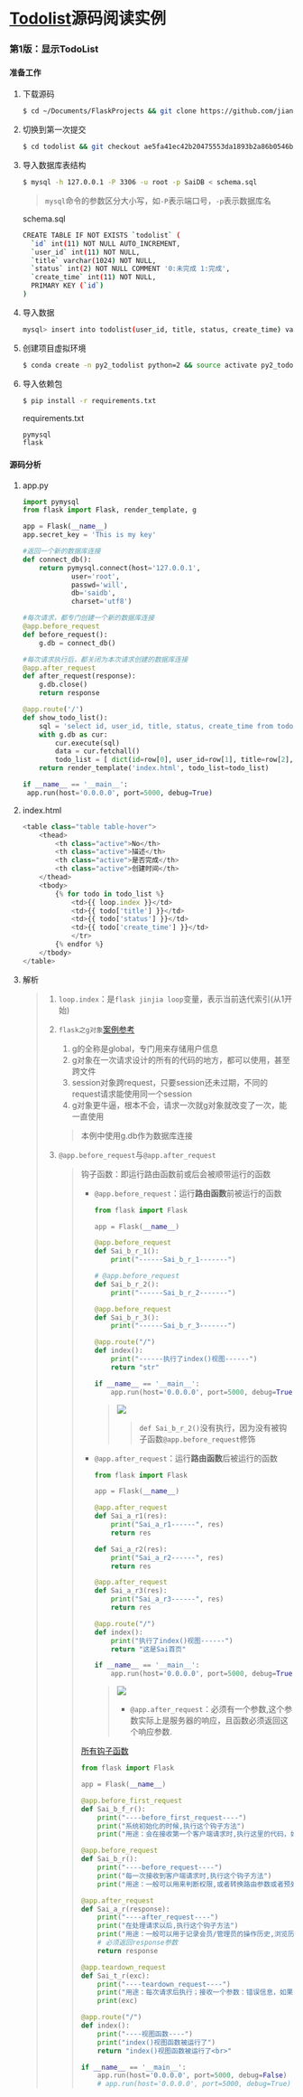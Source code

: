 # [Todolist](https://github.com/jiangsai0502/todolist)源码阅读实例

### 第1版：显示TodoList

#### 准备工作

1. 下载源码

   ```bash
   $ cd ~/Documents/FlaskProjects && git clone https://github.com/jiangsai0502/todolist.git
   ```

2. 切换到第一次提交

   ```bash
   $ cd todolist && git checkout ae5fa41ec42b20475553da1893b2a86b0546bd35
   ```

3. 导入数据库表结构

   ```bash
   $ mysql -h 127.0.0.1 -P 3306 -u root -p SaiDB < schema.sql
   ```

   > `mysql`命令的参数区分大小写，如`-P`表示端口号，`-p`表示数据库名

   schema.sql

   ```bash
   CREATE TABLE IF NOT EXISTS `todolist` (
     `id` int(11) NOT NULL AUTO_INCREMENT,
     `user_id` int(11) NOT NULL,
     `title` varchar(1024) NOT NULL,
     `status` int(2) NOT NULL COMMENT '0:未完成 1:完成',
     `create_time` int(11) NOT NULL,
     PRIMARY KEY (`id`)
   )
   ```

4. 导入数据

   ```bash
   mysql> insert into todolist(user_id, title, status, create_time) values(1, '习近平五谈稳中求进 织密扎牢民生保障网', '1', 1482214350), (1, '特朗普获超270张选举人票将入主白 宫', '0', 1482214350);
   ```

5. 创建项目虚拟环境

   ```bash
   $ conda create -n py2_todolist python=2 && source activate py2_todolist
   ```

6. 导入依赖包

   ```bash
   $ pip install -r requirements.txt
   ```

   requirements.txt

   ```bash
   pymysql
   flask
   ```

#### 源码分析

1. app.py

   ```python
   import pymysql
   from flask import Flask, render_template, g
   
   app = Flask(__name__)
   app.secret_key = 'This is my key'
   
   #返回一个新的数据库连接
   def connect_db():
       return pymysql.connect(host='127.0.0.1',
               user='root',
               passwd='will',
               db='saidb',
               charset='utf8')
   
   #每次请求，都专门创建一个新的数据库连接
   @app.before_request
   def before_request():
       g.db = connect_db()
   
   #每次请求执行后，都关闭为本次请求创建的数据库连接
   @app.after_request
   def after_request(response):
       g.db.close()
       return response
   
   @app.route('/')
   def show_todo_list():
       sql = 'select id, user_id, title, status, create_time from todolist'
       with g.db as cur:
           cur.execute(sql)
           data = cur.fetchall()
           todo_list = [ dict(id=row[0], user_id=row[1], title=row[2], status=bool(row[3]), create_time=row[4]) for row in data]
       return render_template('index.html', todo_list=todo_list)
   
   if __name__ == '__main__':
   	app.run(host='0.0.0.0', port=5000, debug=True)
   ```

2. index.html

   ```js
   <table class="table table-hover">
       <thead>
           <th class="active">No</th>
           <th class="active">描述</th>
           <th class="active">是否完成</th>
           <th class="active">创建时间</th>
       </thead>
       <tbody>
           {% for todo in todo_list %}
               <td>{{ loop.index }}</td>
               <td>{{ todo['title'] }}</td>
               <td>{{ todo['status'] }}</td>
               <td>{{ todo['create_time'] }}</td>
               </tr>
           {% endfor %}
       </tbody>
   </table>
   ```

3. 解析

   > 1. `loop.index`：是`flask jinjia loop`变量，表示当前迭代索引(从1开始)
   >
   > 2. `flask之g对象`[案例参考](https://www.jianshu.com/p/d4385c637d95)
   >
   >    1. g的全称是global，专门用来存储用户信息
   >    2. g对象在一次请求设计的所有的代码的地方，都可以使用，甚至跨文件
   >    3. session对象跨request，只要session还未过期，不同的request请求能使用同一个session
   >    4. g对象更牛逼，根本不会，请求一次就g对象就改变了一次，能一直使用
   >
   >    > 本例中使用g.db作为数据库连接
   >
   > 3. `@app.before_request`与`@app.after_request`
   >
   >    > 钩子函数：即运行路由函数前或后会被顺带运行的函数
   >    >
   >    > * `@app.before_request`：运行**路由函数**前被运行的函数
   >    >
   >    >   ```python
   >    >   from flask import Flask
   >    >   
   >    >   app = Flask(__name__)
   >    >   
   >    >   @app.before_request
   >    >   def Sai_b_r_1():
   >    >       print("------Sai_b_r_1-------")
   >    >   
   >    >   # @app.before_request
   >    >   def Sai_b_r_2():
   >    >       print("------Sai_b_r_2-------")
   >    >   
   >    >   @app.before_request
   >    >   def Sai_b_r_3():
   >    >       print("------Sai_b_r_3-------")
   >    >   
   >    >   @app.route("/")
   >    >   def index():
   >    >       print("------执行了index()视图------")
   >    >       return "str"
   >    >   
   >    >   if __name__ == '__main__':
   >    >       app.run(host='0.0.0.0', port=5000, debug=True)
   >    >   ```
   >    >
   >    >   > ![](https://gitee.com/jiangsai0502/PicBedRepo/raw/master/img/20200428210947.png)
   >    >   >
   >    >   > > `def Sai_b_r_2()`没有执行，因为没有被钩子函数`@app.before_request`修饰
   >    >
   >    > * `@app.after_request`：运行**路由函数**后被运行的函数
   >    >
   >    >   ```python
   >    >   from flask import Flask
   >    >   
   >    >   app = Flask(__name__)
   >    >   
   >    >   @app.after_request
   >    >   def Sai_a_r1(res):
   >    >       print("Sai_a_r1------", res)
   >    >       return res
   >    >   
   >    >   def Sai_a_r2(res):
   >    >       print("Sai_a_r2------", res)
   >    >       return res
   >    >   
   >    >   @app.after_request
   >    >   def Sai_a_r3(res):
   >    >       print("Sai_a_r3------", res)
   >    >       return res
   >    >   
   >    >   @app.route("/")
   >    >   def index():
   >    >       print("执行了index()视图------")
   >    >       return "这是Sai首页"
   >    >   
   >    >   if __name__ == '__main__':
   >    >       app.run(host='0.0.0.0', port=5000, debug=True)
   >    >   ```
   >    >
   >    >   > ![](https://gitee.com/jiangsai0502/PicBedRepo/raw/master/img/20200428210702.png)
   >    >   >
   >    >   > * `@app.after_request`：必须有一个参数,这个参数实际上是服务器的响应，且函数必须返回这个响应参数.
   >    >
   >    > [所有钩子函数](https://www.jianshu.com/p/971e80c0c8f1)
   >    >
   >    > ```python
   >    > from flask import Flask
   >    > 
   >    > app = Flask(__name__)
   >    > 
   >    > @app.before_first_request
   >    > def Sai_b_f_r():
   >    >     print("----before_first_request----")
   >    >     print("系统初始化的时候,执行这个钩子方法")
   >    >     print("用途：会在接收第一个客户端请求时,执行这里的代码，如建立数据库连接")
   >    > 
   >    > @app.before_request
   >    > def Sai_b_r():
   >    >     print("----before_request----")
   >    >     print("每一次接收到客户端请求时,执行这个钩子方法")
   >    >     print("用途：一般可以用来判断权限,或者转换路由参数或者预处理客户端请求的数据")
   >    > 
   >    > @app.after_request
   >    > def Sai_a_r(response):
   >    >     print("----after_request----")
   >    >     print("在处理请求以后,执行这个钩子方法")
   >    >     print("用途：一般可以用于记录会员/管理员的操作历史,浏览历史,清理收尾的工作")
   >    >     # 必须返回response参数
   >    >     return response
   >    > 
   >    > @app.teardown_request
   >    > def Sai_t_r(exc):
   >    >     print("----teardown_request----")
   >    >     print("用途：每次请求后执行；接收一个参数：错误信息，如果有相关错误抛出，需要设置flask的配置DEBUG=False，teardown_request才会接收到异常对象")
   >    >     print(exc)
   >    > 
   >    > @app.route("/")
   >    > def index():
   >    >     print("----视图函数----")
   >    >     print("index()视图函数被运行了")
   >    >     return "index()视图函数被运行了<br>"
   >    > 
   >    > if __name__ == '__main__':
   >    >     app.run(host='0.0.0.0', port=5000, debug=False)
   >    >     # app.run(host='0.0.0.0', port=5000, debug=True)
   >    > ```





